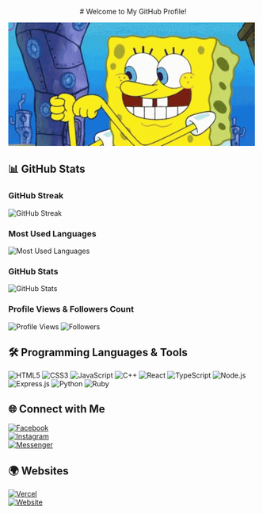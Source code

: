 <p align="center">
  # Welcome to My GitHub Profile!
</p>

![welcome](./welcome.gif)

## 📊 GitHub Stats

### GitHub Streak

![GitHub Streak](https://github-readme-streak-stats.herokuapp.com/?user=sarkardocs&theme=dark&hide_border=true&background=ffffff&ring=00aaff&fire=FF8C00&currStreakNum=000000&sideNums=000000&currStreakLabel=00aaff&sideLabels=000000)

### Most Used Languages

![Most Used Languages](https://github-readme-stats.vercel.app/api/top-langs/?username=sarkardocs&layout=compact&theme=dark&hide_border=true&bg_color=ffffff)

### GitHub Stats

![GitHub Stats](https://github-readme-stats.vercel.app/api?username=sarkardocs&show_icons=true&hide_title=true&theme=light&hide_border=true&bg_color=ffffff&icon_color=00aaff&text_color=000000)

### Profile Views & Followers Count

![Profile Views](https://komarev.com/ghpvc/?username=sarkardocs&color=blueviolet) ![Followers](https://img.shields.io/github/followers/sarkardocs?style=social)

## 🛠️ Programming Languages & Tools

![HTML5](https://img.shields.io/badge/HTML5-E34F26?style=for-the-badge&logo=html5&logoColor=white) 
![CSS3](https://img.shields.io/badge/CSS3-1572B6?style=for-the-badge&logo=css3&logoColor=white) 
![JavaScript](https://img.shields.io/badge/JavaScript-F7DF1C?style=for-the-badge&logo=javascript&logoColor=black) 
![C++](https://img.shields.io/badge/C++-00599C?style=for-the-badge&logo=cplusplus&logoColor=white) 
![React](https://img.shields.io/badge/React-61DAFB?style=for-the-badge&logo=react&logoColor=black) 
![TypeScript](https://img.shields.io/badge/TypeScript-3178C6?style=for-the-badge&logo=typescript&logoColor=white) 
![Node.js](https://img.shields.io/badge/Node.js-339933?style=for-the-badge&logo=node.js&logoColor=white) 
![Express.js](https://img.shields.io/badge/Express.js-000000?style=for-the-badge&logo=express&logoColor=white) 
![Python](https://img.shields.io/badge/Python-3776AB?style=for-the-badge&logo=python&logoColor=white) 
![Ruby](https://img.shields.io/badge/Ruby-CC342D?style=for-the-badge&logo=ruby&logoColor=white)

## 🌐 Connect with Me

[![Facebook](https://img.shields.io/badge/Facebook-1877F2?style=for-the-badge&logo=facebook&logoColor=white)](https://facebook.com/subashbaniyaa)  
[![Instagram](https://img.shields.io/badge/Instagram-E4405F?style=for-the-badge&logo=instagram&logoColor=white)](https://instagram.com/subashbaniyaa)  
[![Messenger](https://img.shields.io/badge/Messenger-00B2FF?style=for-the-badge&logo=facebook-messenger&logoColor=white)](https://m.me/subashbaniyaa)  

## 🌍 Websites

[![Vercel](https://img.shields.io/badge/Vercel-000000?style=for-the-badge&logo=vercel&logoColor=white)](https://sarkardocs.vercel.app)  
[![Website](https://img.shields.io/badge/Website-000000?style=for-the-badge&logo=google-chrome&logoColor=white)](https://subashbaniya.info.np)
